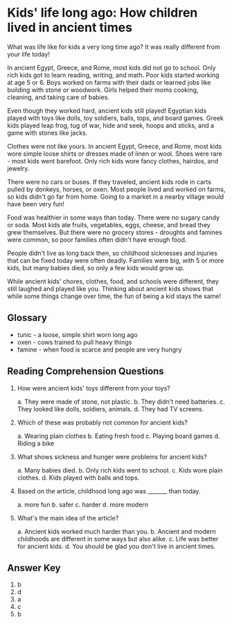 # Kids' life long ago: How children lived in ancient times

What was life like for kids a very long time ago? It was really different from your life today!

In ancient Egypt, Greece, and Rome, most kids did not go to school. Only rich kids got to learn reading, writing, and math. Poor kids started working at age 5 or 6. Boys worked on farms with their dads or learned jobs like building with stone or woodwork. Girls helped their moms cooking, cleaning, and taking care of babies.

Even though they worked hard, ancient kids still played! Egyptian kids played with toys like dolls, toy soldiers, balls, tops, and board games. Greek kids played leap frog, tug of war, hide and seek, hoops and sticks, and a game with stones like jacks.

Clothes were not like yours. In ancient Egypt, Greece, and Rome, most kids wore simple loose shirts or dresses made of linen or wool. Shoes were rare - most kids went barefoot. Only rich kids wore fancy clothes, hairdos, and jewelry.

There were no cars or buses. If they traveled, ancient kids rode in carts pulled by donkeys, horses, or oxen. Most people lived and worked on farms, so kids didn't go far from home. Going to a market in a nearby village would have been very fun!

Food was healthier in some ways than today. There were no sugary candy or soda. Most kids ate fruits, vegetables, eggs, cheese, and bread they grew themselves. But there were no grocery stores - droughts and famines were common, so poor families often didn't have enough food.

People didn't live as long back then, so childhood sicknesses and injuries that can be fixed today were often deadly. Families were big, with 5 or more kids, but many babies died, so only a few kids would grow up.

While ancient kids' chores, clothes, food, and schools were different, they still laughed and played like you. Thinking about ancient kids shows that while some things change over time, the fun of being a kid stays the same!

## Glossary

- tunic - a loose, simple shirt worn long ago
- oxen - cows trained to pull heavy things
- famine - when food is scarce and people are very hungry

## Reading Comprehension Questions

1. How were ancient kids' toys different from your toys?

   a. They were made of stone, not plastic.
   b. They didn't need batteries.
   c. They looked like dolls, soldiers, animals.
   d. They had TV screens.

2. Which of these was probably not common for ancient kids?

   a. Wearing plain clothes
   b. Eating fresh food
   c. Playing board games
   d. Riding a bike

3. What shows sickness and hunger were problems for ancient kids?

   a. Many babies died.
   b. Only rich kids went to school.
   c. Kids wore plain clothes.
   d. Kids played with balls and tops.

4. Based on the article, childhood long ago was _______ than today.

   a. more fun
   b. safer
   c. harder
   d. more modern

5. What's the main idea of the article?

   a. Ancient kids worked much harder than you.
   b. Ancient and modern childhoods are different in some ways but also alike.
   c. Life was better for ancient kids.
   d. You should be glad you don't live in ancient times.

## Answer Key

1. b
2. d
3. a
4. c
5. b
